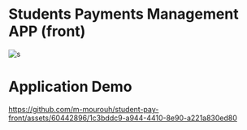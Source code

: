 # Students Payments Management APP (front)

![s](https://github.com/m-mourouh/student-pay-front/assets/60442896/c59ff6db-a0a0-490c-b475-843fc2a584d7)

# Application Demo

https://github.com/m-mourouh/student-pay-front/assets/60442896/1c3bddc9-a944-4410-8e90-a221a830ed80




